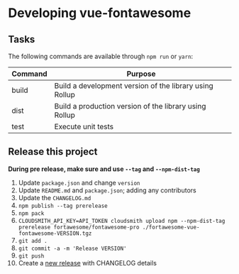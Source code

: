 # Developing vue-fontawesome

## Tasks

The following commands are available through `npm run` or `yarn`:

Command     | Purpose
---         | ---
build       | Build a development version of the library using Rollup
dist        | Build a production version of the library using Rollup
test        | Execute unit tests

## Release this project
<a name="release"></a>

**During pre release, make sure and use `--tag` and `--npm-dist-tag`**

1. Update `package.json` and change `version`
1. Update `README.md` and `package.json`; adding any contributors
1. Update the `CHANGELOG.md`
1. `npm publish --tag prerelease`
1. `npm pack`
1. `CLOUDSMITH_API_KEY=API_TOKEN cloudsmith upload npm --npm-dist-tag prerelease fortawesome/fontawesome-pro ./fortawesome-vue-fontawesome-VERSION.tgz`
1. `git add .`
1. `git commit -a -m 'Release VERSION'`
1. `git push`
1. Create a [new release](https://github.com/FortAwesome/vue-fontawesome/releases/new) with CHANGELOG details
